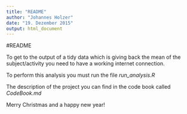 ```yaml
---
title: "README"
author: "Johannes Holzer"
date: "19. Dezember 2015"
output: html_document
---
```


#README

To get to the output of a tidy data which is giving back the mean of the subject/activity you need to have a working internet connection.

To perform this analysis you must run the file
*run_analysis.R*

The description of the project you can find in the code book called
*CodeBook.md*

Merry Christmas and a happy new year!
